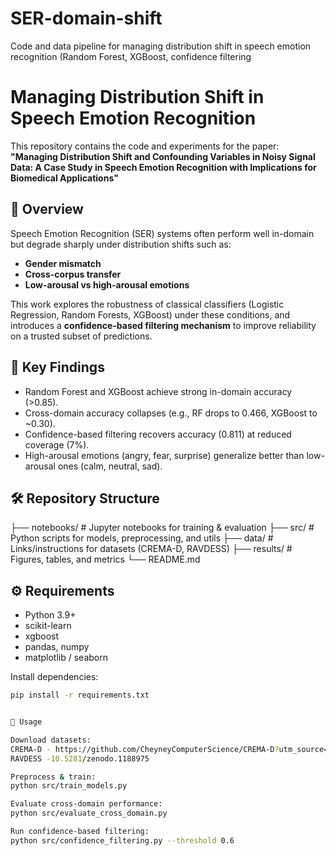 # SER-domain-shift
Code and data pipeline for managing distribution shift in speech emotion recognition (Random Forest, XGBoost, confidence filtering

# Managing Distribution Shift in Speech Emotion Recognition

This repository contains the code and experiments for the paper:  
**"Managing Distribution Shift and Confounding Variables in Noisy Signal Data: A Case Study in Speech Emotion Recognition with Implications for Biomedical Applications"**

## 📌 Overview
Speech Emotion Recognition (SER) systems often perform well in-domain but degrade sharply under distribution shifts such as:
- **Gender mismatch**
- **Cross-corpus transfer**
- **Low-arousal vs high-arousal emotions**

This work explores the robustness of classical classifiers (Logistic Regression, Random Forests, XGBoost) under these conditions, and introduces a **confidence-based filtering mechanism** to improve reliability on a trusted subset of predictions.

## 🔑 Key Findings
- Random Forest and XGBoost achieve strong in-domain accuracy (>0.85).  
- Cross-domain accuracy collapses (e.g., RF drops to 0.466, XGBoost to ~0.30).  
- Confidence-based filtering recovers accuracy (0.811) at reduced coverage (7%).  
- High-arousal emotions (angry, fear, surprise) generalize better than low-arousal ones (calm, neutral, sad).  

## 🛠️ Repository Structure
├── notebooks/ # Jupyter notebooks for training & evaluation
├── src/ # Python scripts for models, preprocessing, and utils
├── data/ # Links/instructions for datasets (CREMA-D, RAVDESS)
├── results/ # Figures, tables, and metrics
└── README.md


## ⚙️ Requirements
- Python 3.9+
- scikit-learn
- xgboost
- pandas, numpy
- matplotlib / seaborn

Install dependencies:
```bash
pip install -r requirements.txt


🚀 Usage

Download datasets:
CREMA-D - https://github.com/CheyneyComputerScience/CREMA-D?utm_source=chatgpt.com
RAVDESS -10.5281/zenodo.1188975

Preprocess & train:
python src/train_models.py

Evaluate cross-domain performance:
python src/evaluate_cross_domain.py

Run confidence-based filtering:
python src/confidence_filtering.py --threshold 0.6
